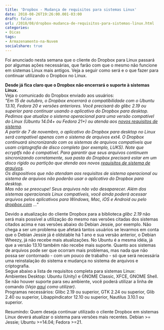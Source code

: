 ```yaml
---
title: 'Dropbox - Mudança de requisitos para sistemas Linux'
date: 2018-08-26T19:26:00.001-03:00
draft: false
url: /2018/08/dropbox-mudanca-de-requisitos-para-sistemas-linux.html
categories:
- Dicas
tags: 
- Armazenamento-na-Nuvem
socialshare: true
---
```


Foi anunciado nesta semana que o cliente do Dropbox para Linux passará por algumas ações necessárias, que farão com que o mesmo não funcione em sistemas Linux mais antigos. Veja a seguir como será e o que fazer para continuar utilizando o Dropbox no Linux.

<!--more-->
  
**Desde já fica claro que o Dropbox não encerrará o suporte à sistemas Linux.**  
Veja o comunicado do Dropbox enviado aos usuários:  
_"Em 15 de outubro, o Dropbox encerrará a compatibilidade com o Ubuntu 13.10, Fedora 20 e versões anteriores. Você precisará do glibc 2.19 ou superior para continuar usando o aplicativo do Dropbox para desktop. Pedimos que atualize o sistema operacional para uma versão compatível do Linux (Ubuntu 14.04+ ou Fedora 21+) ou atenda aos [novos requisitos de sistema](https://www.dropbox.com/l/AABx5WsUv19St0HR6Ewmcp-Bp0u8Rc0zXa4#linux).  
A partir de 7 de novembro, o aplicativo do Dropbox para desktop no Linux será compatível apenas com o sistema de arquivos ext4. O Dropbox continuará sincronizando com os sistemas de arquivos compatíveis que usam criptografia de disco completo (por exemplo, LUKS). Note que ecryptfs não é compatível. Para garantir que seus arquivos continuem sincronizando corretamente, sua pasta do Dropbox precisará estar em um disco rígido ou partição que atenda aos novos [requisitos de sistema de arquivos](https://www.dropbox.com/l/AAD4xeRciRp_zNxeAo84W6t4rzDlfWqqfWA#desktop).  
Os dispositivos que não atendam aos requisitos de sistema operacional ou sistema de arquivos não poderão usar o aplicativo do Dropbox para desktop.  
Mas não se preocupe! Seus arquivos não vão desaparecer. Além dos sistemas operacionais Linux compatíveis, você ainda poderá acessar arquivos pelos aplicativos para Windows, Mac, iOS e Android ou pelo [dropbox.com](https://www.dropbox.com/) ..."_  

Devido a atualização do cliente Dropbox para a biblioteca _glibc 2.19_ não será mais possível a utilização do mesmo nas versões citadas dos sistemas citados acima e nas versões abaixo do Debian Jessie, por exemplo. Não chega a ser um problema que afetará tantos usuários se levarmos em conta que o Debian Jessie já é oldstable há 1 ano e sua versão anterior, o Debian Wheezy, já não recebe mais atualizações. No Ubuntu é a mesma idéia, já que a versão 13.10 também não recebe mais suporte. Quanto aos sistemas de arquivos pode ser que ocorram mais problemas, mas nada que não possa ser contornado - com um pouco de trabalho - só que será necessária uma reinstalação do sistema e mudança no sistema de arquivos e criptografia.  
Segue abaixo a lista de requisitos completa para sistemas Linux:  
Ambientes Desktop: Ubuntu (Unity) e GNOME Classic, XFCE, GNOME Shell. Se não houver suporte para seu ambiente, você poderá utilizar a linha de comando (_Veja [aqui](https://www.dropbox.com/help/desktop-web/linux-commands) como utilizar)_.  
Programas necessários: Glibc 2.19 ou superior, GTK 2.24 ou superior, Glib 2.40 ou superior, Libappindicator 12.10 ou superior, Nautilus 3.10.1 ou superior.

Resumindo: Quem deseja continuar utilizado o cliente Dropbox em sistemas Linux deverá atualizar o sistema para versões mais recentes. Debian >= Jessie; Ubuntu >=14.04; Fedora >=21.
